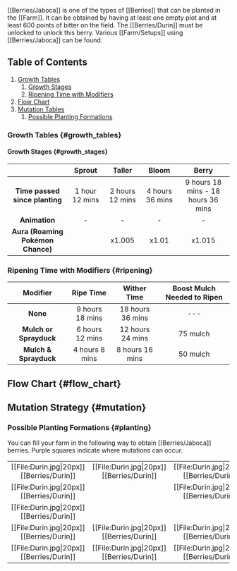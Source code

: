 [[Berries/Jaboca]] is one of the types of [[Berries]] that can be planted in the [[Farm]]. It can be obtained by having at least one empty plot and at least 600 points of bitter on the field. The [[Berries/Durin]] must be unlocked to unlock this berry. Various [[Farm/Setups]] using [[Berries/Jaboca]] can be found.

 ## Table of Contents
 1. [Growth Tables](#growth_tables)
    1. [Growth Stages](#growth_stages)
    2. [Ripening Time with Modifiers](#ripening)
 2. [Flow Chart](#flow_chart)
 3. [Mutation Tables](#mutation)
    1. [Possible Planting Formations](#planting)
 
### Growth Tables {#growth_tables}

#### Growth Stages {#growth_stages}

|                                   |     **Sprout**   |  **Taller**     | **Bloom**       | **Berry**                          |
|:---------------------------------:|:----------------:|:---------------:|:---------------:| :---------------------------------:|
| **Time passed since planting**    |  1 hour 12 mins  | 2 hours 12 mins | 4 hours 36 mins | 9 hours 18 mins - 18 hours 36 mins |
| **Animation**                     |    -             |   -             | -               | -                                  |
| **Aura (Roaming Pokémon Chance)** |                  |  x1.005         | x1.01           | x1.015                             |

### Ripening Time with Modifiers {#ripening}

| **Modifier**           | **Ripe Time**   | **Wither Time**  | **Boost Mulch Needed to Ripen**        |
| :--------------------: | :-------------: | :--------------: | :------------------------------------: |
| **None**               | 9 hours 18 mins | 18 hours 36 mins | ---                                    | 
| **Mulch or Sprayduck** | 6 hours 12 mins | 12 hours 24 mins |  75 mulch                              |
| **Mulch & Sprayduck**  | 4 hours 8 mins  | 8 hours 16 mins  |  50 mulch                              |

## Flow Chart {#flow_chart}

<!--- Comment? How should we do this? -->

## Mutation Strategy {#mutation}

### Possible Planting Formations {#planting}

You can fill your farm in the following way to obtain [[Berries/Jaboca]] berries. Purple squares indicate where mutations can occur.

| | | | | |
| :----------------------------------------: | :----------------------------------------: | :----------------------------------------: | :----------------------------------------: | :----------------------------------------: |
| [[File:Durin.jpg\|20px]] [[Berries/Durin]] | [[File:Durin.jpg\|20px]] [[Berries/Durin]] | [[File:Durin.jpg\|20px]] [[Berries/Durin]] | [[File:Durin.jpg\|20px]] [[Berries/Durin]] | [[File:Durin.jpg\|20px]] [[Berries/Durin]] |
| [[File:Durin.jpg\|20px]] [[Berries/Durin]] |                                            | [[File:Durin.jpg\|20px]] [[Berries/Durin]] |                                            | [[File:Durin.jpg\|20px]] [[Berries/Durin]] |
| [[File:Durin.jpg\|20px]] [[Berries/Durin]] |                                            |                                            |                                            | [[File:Durin.jpg\|20px]] [[Berries/Durin]] |
| [[File:Durin.jpg\|20px]] [[Berries/Durin]] | [[File:Durin.jpg\|20px]] [[Berries/Durin]] | [[File:Durin.jpg\|20px]] [[Berries/Durin]] | [[File:Durin.jpg\|20px]] [[Berries/Durin]] | [[File:Durin.jpg\|20px]] [[Berries/Durin]] |
| [[File:Durin.jpg\|20px]] [[Berries/Durin]] | [[File:Durin.jpg\|20px]] [[Berries/Durin]] | [[File:Durin.jpg\|20px]] [[Berries/Durin]] | [[File:Durin.jpg\|20px]] [[Berries/Durin]] | [[File:Durin.jpg\|20px]] [[Berries/Durin]] |


